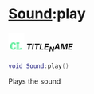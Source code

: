 # [Sound](../sound/README.md):play

### <img src="../../.gitbook/assets/client.png" width="32" height="32" /> $TITLE_NAME$

```lua
void Sound:play()
```

Plays the sound<br>
